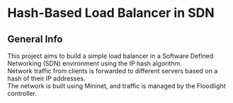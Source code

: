 # Hash-Based Load Balancer in SDN

## General Info
This project aims to build a simple load balancer in a Software Defined Networking (SDN) environment using the IP hash algorithm.  
Network traffic from clients is forwarded to different servers based on a hash of their IP addresses.  
The network is built using Mininet, and traffic is managed by the Floodlight controller.
